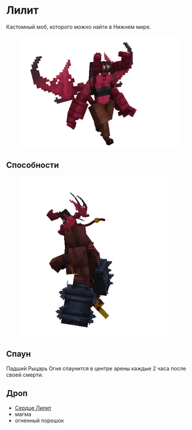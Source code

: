 # Лилит

Кастомный моб, которого можно найти в Нижнем мире.

<figure><img src="../../../.gitbook/assets/succubus.gif" alt=""><figcaption></figcaption></figure>

## Способности

<figure><img src="../../../.gitbook/assets/succubus_golem.gif" alt=""><figcaption></figcaption></figure>

## Спаун

Падший Рыцарь Огня спаунится в центре арены каждые 2 часа после своей смерти.

## Дроп

* [Сердце Лилит](../../pitomcy/sweet\_heart.md)
* магма
* огненный порошок
